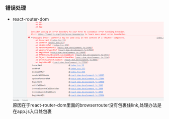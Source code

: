 ### 错误处理
* react-router-dom
![](./images/error.png)
原因在于react-router-dom里面的browserrouter没有包裹住link,处理办法是在app.js入口处包裹